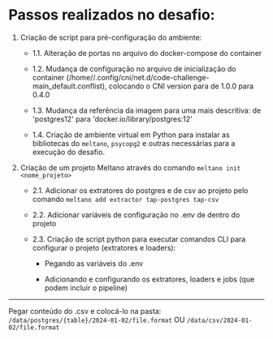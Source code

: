# Passos realizados no desafio:

1. Criação de script para pré-configuração do ambiente:
    * 1.1. Alteração de portas no arquivo do docker-compose do container

    * 1.2. Mudança de configuração no arquivo de inicialização do container (/home/<user>/.config/cni/net.d/code-challenge-main_default.conflist), colocando o CNI version para de 1.0.0 para 0.4.0

    * 1.3. Mudança da referência da imagem para uma mais descritiva: de 'postgres12' para 'docker.io/library/postgres:12'

    * 1.4. Criação de ambiente virtual em Python para instalar as bibliotecas do `meltano`, `psycopg2` e outras necessárias para a execução do desafio.

2. Criação de um projeto Meltano através do comando `meltano init <nome_projeto>`
    * 2.1. Adicionar os extratores do postgres e de csv ao projeto pelo comando `meltano add extractor tap-postgres tap-csv`

    * 2.2. Adicionar variáveis de configuração no .env de dentro do projeto 

    * 2.3. Criação de script python para executar comandos CLI para configurar o projeto (extratores e loaders):
        
        * Pegando as variáveis do .env

        * Adicionando e configurando os extratores, loaders e jobs (que podem incluir o pipeline)




-------------------
Pegar conteúdo do .csv e colocá-lo na pasta:
`/data/postgres/{table}/2024-01-02/file.format` OU 
`/data/csv/2024-01-02/file.format`
    